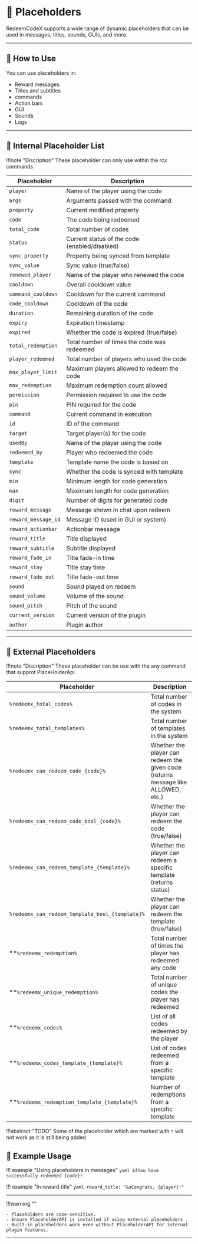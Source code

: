 
# 🧩 Placeholders

RedeemCodeX supports a wide range of dynamic placeholders that can be used in messages, titles, sounds, GUIs, and more.  

---

## 🧷 How to Use

You can use placeholders in:

- Reward messages
- Titles and subtitles
- commands
- Action bars
- GUI
- Sounds
- Logs

---

## 📑 Internal Placeholder List

!!!note "Discription"
    These placeholder can only use within the rcx commands

| Placeholder                          | Description                                      |
|--------------------------------------|--------------------------------------------------|
| `player`                             | Name of the player using the code                |
| `args`                               | Arguments passed with the command                |
| `property`                           | Current modified property                        |
| `code`                               | The code being redeemed                          |
| `total_code`                         | Total number of codes                            |
| `status`                             | Current status of the code (enabled/disabled)    |
| `sync_property`                      | Property being synced from template              |
| `sync_value`                         | Sync value (true/false)                          |
| `renewed_player`                     | Name of the player who renewed the code          |
| `cooldown`                           | Overall cooldown value                           |
| `command_cooldown`                   | Cooldown for the current command                 |
| `code_cooldown`                      | Cooldown of the code                             |
| `duration`                           | Remaining duration of the code                   |
| `expiry`                             | Expiration timestamp                             |
| `expired`                            | Whether the code is expired (true/false)         |
| `total_redemption`                   | Total number of times the code was redeemed      |
| `player_redeemed`                    | Total number of players who used the code        |
| `max_player_limit`                   | Maximum players allowed to redeem the code       |
| `max_redemption`                     | Maximum redemption count allowed                 |
| `permission`                         | Permission required to use the code              |
| `pin`                                | PIN required for the code                        |
| `command`                            | Current command in execution                     |
| `id`                                 | ID of the command                                |
| `target`                             | Target player(s) for the code                    |
| `usedBy`                             | Name of the player using the code                |
| `redeemed_by`                        | Player who redeemed the code                     |
| `template`                           | Template name the code is based on               |
| `sync`                               | Whether the code is synced with template         |
| `min`                                | Minimum length for code generation               |
| `max`                                | Maximum length for code generation               |
| `digit`                              | Number of digits for generated code              |
| `reward_message`                     | Message shown in chat upon redeem                |
| `reward_message_id`                  | Message ID (used in GUI or system)               |
| `reward_actionbar`                   | Actionbar message                                |
| `reward_title`                       | Title displayed                                  |
| `reward_subtitle`                    | Subtitle displayed                               |
| `reward_fade_in`                     | Title fade-in time                               |
| `reward_stay`                        | Title stay time                                  |
| `reward_fade_out`                    | Title fade-out time                              |
| `sound`                              | Sound played on redeem                           |
| `sound_volume`                       | Volume of the sound                              |
| `sound_pitch`                        | Pitch of the sound                               |
| `current_version`                    | Current version of the plugin                    |
| `author`                             | Plugin author                                    |

---

## 🔳 External Placeholders

!!!note "Discription"
    These placeholder can be use with the any command that supprot PlaceHolderApi.

| Placeholder                          | Description                                            |
|--------------------------------------|--------------------------------------------------------|
| `%redeemx_total_codes%`               | Total number of codes in the system                                        |
| `%redeemx_total_templates%`           | Total number of templates in the system                                    |
| `%redeemx_can_redeem_code_{code}%`    | Whether the player can redeem the given code (returns message like ALLOWED, etc.) |
| `%redeemx_can_redeem_code_bool_{code}%` | Whether the player can redeem the code (true/false)                     |
| `%redeemx_can_redeem_template_{template}%` | Whether the player can redeem a specific template (returns status)    |
| `%redeemx_can_redeem_template_bool_{template}%` | Whether the player can redeem the template (true/false)         |
| **`%redeemx_redemption%`                | Total number of times the player has redeemed any code                     |
| **`%redeemx_unique_redemption%`         | Total number of unique codes the player has redeemed                       |
| **`%redeemx_codes%`                     | List of all codes redeemed by the player                                   |
| **`%redeemx_codes_template_{template}%` | List of codes redeemed from a specific template                            |
| **`%redeemx_redemption_template_{template}%` | Number of redemptions from a specific template                         |


!!!abstract "TODO"
    Some of the placeholder which are marked with `*` will not work as it is still being added

## 🧪 Example Usage

!!! example "Using placeholders in messages"
    ```yaml
    &fYou have successfully redeemed {code}!
    ```

!!! example "In reward title"
    ```yaml
    reward_title: "&aCongrats, {player}!"
    ```

---

!!!warning ""

    - Placeholders are case-sensitive.
    - Ensure PlaceholderAPI is installed if using external placeholders .
    - Built-in placeholders work even without PlaceholderAPI for internal plugin features.


---



